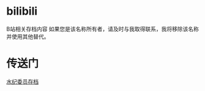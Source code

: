 # bilibili
B站相关存档内容
如果您是该名称所有者，请及时与我取得联系，我将移除该名称并使用其他替代。

# 传送门
[水纪委员存档](https://qg46.github.io/bilibili/waterjudge)
